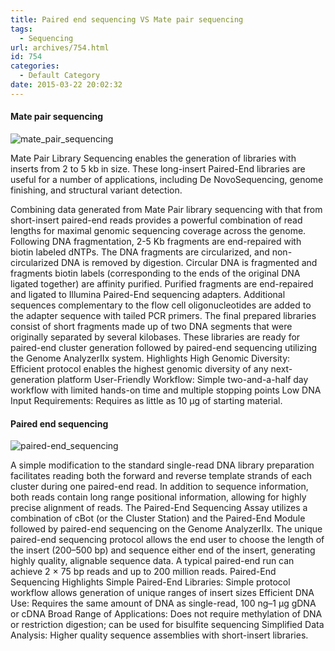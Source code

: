 ```yaml
---
title: Paired end sequencing VS Mate pair sequencing
tags:
  - Sequencing
url: archives/754.html
id: 754
categories:
  - Default Category
date: 2015-03-22 20:02:32
---
```


#### Mate pair sequencing

![mate_pair_sequencing](/wp/f4w/2020/2015-03-23-mate_pair_sequencing_lg.gif) 

Mate Pair Library Sequencing enables the generation of libraries with inserts from 2 to 5 kb in size. These long-insert Paired-End libraries are useful for a number of applications, including De NovoSequencing, genome finishing, and structural variant detection.  <!--more-->

Combining data generated from Mate Pair library sequencing with that from short-insert paired-end reads provides a powerful combination of read lengths for maximal genomic sequencing coverage across the genome. Following DNA fragmentation, 2-5 Kb fragments are end-repaired with biotin labeled dNTPs. The DNA fragments are circularized, and non-circularized DNA is removed by digestion. Circular DNA is fragmented and fragments biotin labels (corresponding to the ends of the original DNA ligated together) are affinity purified. Purified fragments are end-repaired and ligated to Illumina Paired-End sequencing adapters. Additional sequences complementary to the flow cell oligonucleotides are added to the adapter sequence with tailed PCR primers. The final prepared libraries consist of short fragments made up of two DNA segments that were originally separated by several kilobases. These libraries are ready for paired-end cluster generation followed by paired-end sequencing utilizing the Genome AnalyzerIIx system. Highlights High Genomic Diversity: Efficient protocol enables the highest genomic diversity of any next-generation platform User-Friendly Workflow: Simple two-and-a-half day workflow with limited hands-on time and multiple stopping points Low DNA Input Requirements: Requires as little as 10 μg of starting material.

#### Paired end sequencing

![paired-end_sequencing](/wp/f4w/2020/2015-03-23-paired-end_sequencing.jpg) 

A simple modification to the standard single-read DNA library preparation facilitates reading both the forward and reverse template strands of each cluster during one paired-end read. In addition to sequence information, both reads contain long range positional information, allowing for highly precise alignment of reads. The Paired-End Sequencing Assay utilizes a combination of cBot (or the Cluster Station) and the Paired-End Module followed by paired-end sequencing on the Genome AnalyzerIIx. The unique paired-end sequencing protocol allows the end user to choose the length of the insert (200–500 bp) and sequence either end of the insert, generating highly quality, alignable sequence data. A typical paired-end run can achieve 2 × 75 bp reads and up to 200 million reads. Paired-End Sequencing Highlights Simple Paired-End Libraries: Simple protocol workflow allows generation of unique ranges of insert sizes Efficient DNA Use: Requires the same amount of DNA as single-read, 100 ng–1 μg gDNA or cDNA Broad Range of Applications: Does not require methylation of DNA or restriction digestion; can be used for bisulfite sequencing Simplified Data Analysis: Higher quality sequence assemblies with short-insert libraries.